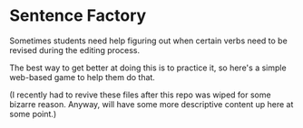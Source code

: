 # Sentence Factory

Sometimes students need help figuring out when certain verbs
need to be revised during the editing process.

The best way to get better at doing this is to practice it, so
here's a simple web-based game to help them do that.

(I recently had to revive these files after this repo was
wiped for some bizarre reason. Anyway, will have some more
descriptive content up here at some point.)
